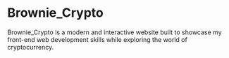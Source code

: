 # Brownie_Crypto
Brownie_Crypto is a modern and interactive website built to showcase my front-end web development skills while exploring the world of cryptocurrency. 

